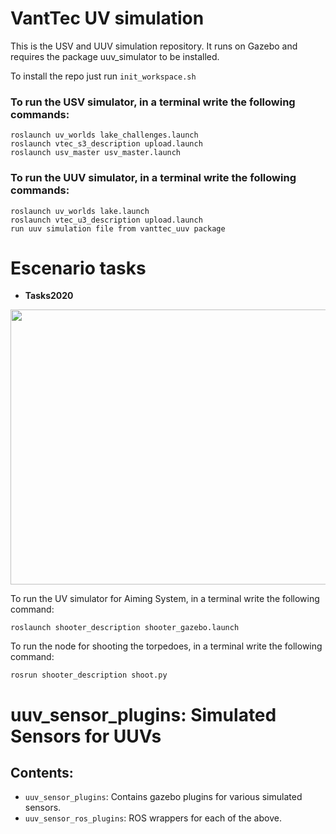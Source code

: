 # VantTec UV simulation

This is the USV and UUV simulation repository. It runs on Gazebo and requires the package uuv_simulator to be installed.

To install the repo just run `init_workspace.sh`

### To run the USV simulator, in a terminal write the following commands:

 ```
roslaunch uv_worlds lake_challenges.launch
roslaunch vtec_s3_description upload.launch
roslaunch usv_master usv_master.launch
```

### To run the UUV simulator, in a terminal write the following commands:

```
roslaunch uv_worlds lake.launch
roslaunch vtec_u3_description upload.launch
run uuv simulation file from vanttec_uuv package
```

# Escenario tasks

- **Tasks2020** 
<p align="center">
  <img src="https://github.com/vanttec/vanttec_uv_sim/blob/feature/testmissions/sim_challenges/scene.jpeg" width="600" height="440" align="center"/>

</p>



To run the UV simulator for Aiming System, in a terminal write the following command:

`roslaunch shooter_description shooter_gazebo.launch`

To run the node for shooting the torpedoes, in a terminal write the following command:

`rosrun shooter_description shoot.py`

# uuv_sensor_plugins: Simulated Sensors for UUVs

## Contents:

 - ```uuv_sensor_plugins```: Contains gazebo plugins for various simulated sensors.
 - ```uuv_sensor_ros_plugins```: ROS wrappers for each of the above.